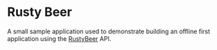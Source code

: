 # Rusty Beer

A small sample application used to demonstrate building an offline first application using the [RustyBeer](https://rustybeer.herokuapp.com/docs#/default/styles) API.